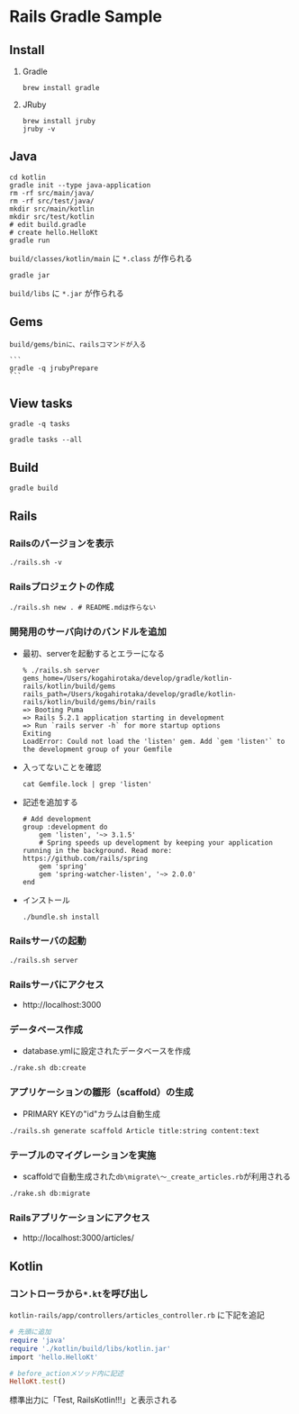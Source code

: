 # Rails Gradle Sample

## Install

1. Gradle

	```
	brew install gradle
	```

2. JRuby

	```
	brew install jruby
	jruby -v
	```

## Java

```
cd kotlin
gradle init --type java-application
rm -rf src/main/java/
rm -rf src/test/java/
mkdir src/main/kotlin
mkdir src/test/kotlin
# edit build.gradle
# create hello.HelloKt
gradle run
```

`build/classes/kotlin/main` に `*.class` が作られる

```
gradle jar
```

`build/libs` に `*.jar` が作られる



## Gems

	build/gems/binに、railsコマンドが入る

	```
	gradle -q jrubyPrepare
	```

## View tasks

```
gradle -q tasks
```

```
gradle tasks --all
```

## Build

```
gradle build
```

## Rails

### Railsのバージョンを表示
```
./rails.sh -v
```

### Railsプロジェクトの作成
```
./rails.sh new . # README.mdは作らない
```

### 開発用のサーバ向けのバンドルを追加

* 最初、serverを起動するとエラーになる
	```
	% ./rails.sh server
	gems_home=/Users/kogahirotaka/develop/gradle/kotlin-rails/kotlin/build/gems
	rails_path=/Users/kogahirotaka/develop/gradle/kotlin-rails/kotlin/build/gems/bin/rails
	=> Booting Puma
	=> Rails 5.2.1 application starting in development
	=> Run `rails server -h` for more startup options
	Exiting
	LoadError: Could not load the 'listen' gem. Add `gem 'listen'` to the development group of your Gemfile
	```

* 入ってないことを確認
	```
	cat Gemfile.lock | grep 'listen'
	```

* 記述を追加する
	```Gemfile
	# Add development
	group :development do
		gem 'listen', '~> 3.1.5'
		# Spring speeds up development by keeping your application running in the background. Read more: https://github.com/rails/spring
		gem 'spring'
		gem 'spring-watcher-listen', '~> 2.0.0'
	end
	```

* インストール
	```
	./bundle.sh install
	```

### Railsサーバの起動
```
./rails.sh server 
```

### Railsサーバにアクセス
- http://localhost:3000

### データベース作成
 - database.ymlに設定されたデータベースを作成
```
./rake.sh db:create
```

### アプリケーションの雛形（scaffold）の生成
 - PRIMARY KEYの"id"カラムは自動生成
```
./rails.sh generate scaffold Article title:string content:text
```

### テーブルのマイグレーションを実施
 - scaffoldで自動生成された`db\migrate\〜_create_articles.rb`が利用される
```
./rake.sh db:migrate
```

### Railsアプリケーションにアクセス
- http://localhost:3000/articles/

## Kotlin

### コントローラから`*.kt`を呼び出し

`kotlin-rails/app/controllers/articles_controller.rb` に下記を追記

```rb
# 先頭に追加
require 'java'
require './kotlin/build/libs/kotlin.jar'
import 'hello.HelloKt'

# before_actionメソッド内に記述
HelloKt.test()
```

標準出力に「Test, RailsKotlin!!!」と表示される
